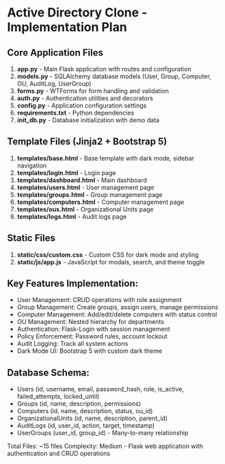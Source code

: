 # Active Directory Clone - Implementation Plan

## Core Application Files
1. **app.py** - Main Flask application with routes and configuration
2. **models.py** - SQLAlchemy database models (User, Group, Computer, OU, AuditLog, UserGroup)
3. **forms.py** - WTForms for form handling and validation
4. **auth.py** - Authentication utilities and decorators
5. **config.py** - Application configuration settings
6. **requirements.txt** - Python dependencies
7. **init_db.py** - Database initialization with demo data

## Template Files (Jinja2 + Bootstrap 5)
1. **templates/base.html** - Base template with dark mode, sidebar navigation
2. **templates/login.html** - Login page
3. **templates/dashboard.html** - Main dashboard
4. **templates/users.html** - User management page
5. **templates/groups.html** - Group management page
6. **templates/computers.html** - Computer management page
7. **templates/ous.html** - Organizational Units page
8. **templates/logs.html** - Audit logs page

## Static Files
1. **static/css/custom.css** - Custom CSS for dark mode and styling
2. **static/js/app.js** - JavaScript for modals, search, and theme toggle

## Key Features Implementation:
- User Management: CRUD operations with role assignment
- Group Management: Create groups, assign users, manage permissions
- Computer Management: Add/edit/delete computers with status control
- OU Management: Nested hierarchy for departments
- Authentication: Flask-Login with session management
- Policy Enforcement: Password rules, account lockout
- Audit Logging: Track all system actions
- Dark Mode UI: Bootstrap 5 with custom dark theme

## Database Schema:
- Users (id, username, email, password_hash, role, is_active, failed_attempts, locked_until)
- Groups (id, name, description, permissions)
- Computers (id, name, description, status, ou_id)
- OrganizationalUnits (id, name, description, parent_id)
- AuditLogs (id, user_id, action, target, timestamp)
- UserGroups (user_id, group_id) - Many-to-many relationship

Total Files: ~15 files
Complexity: Medium - Flask web application with authentication and CRUD operations